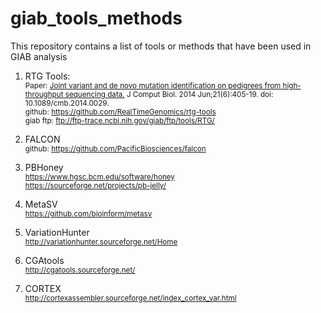 # giab_tools_methods
This repository contains a list of tools or methods that have been used in GIAB analysis


1. RTG Tools: <br />
   <sub>Paper: [Joint variant and de novo mutation identification on pedigrees from high-throughput sequencing data.](http://www.ncbi.nlm.nih.gov/pubmed/24874280) J Comput Biol. 2014 Jun;21(6):405-19. doi: 10.1089/cmb.2014.0029.</sub><br />
   <sub>github: https://github.com/RealTimeGenomics/rtg-tools</sub><br />
   <sub>giab ftp: ftp://ftp-trace.ncbi.nih.gov/giab/ftp/tools/RTG/</sub><br />

2. FALCON<br />
   <sub>github: https://github.com/PacificBiosciences/falcon</sub><br />

3. PBHoney<br />
   <sub>https://www.hgsc.bcm.edu/software/honey</sub><br />
   <sub>https://sourceforge.net/projects/pb-jelly/</sub><br />

4. MetaSV <br />
   <sub>https://github.com/bioinform/metasv</sub><br />

5. VariationHunter<br />
   <sub>http://variationhunter.sourceforge.net/Home</sub><br />

6. CGAtools<br />
   <sub>http://cgatools.sourceforge.net/</sub><br />

7. CORTEX <br />
   <sub>http://cortexassembler.sourceforge.net/index_cortex_var.html</sub><br />


   



